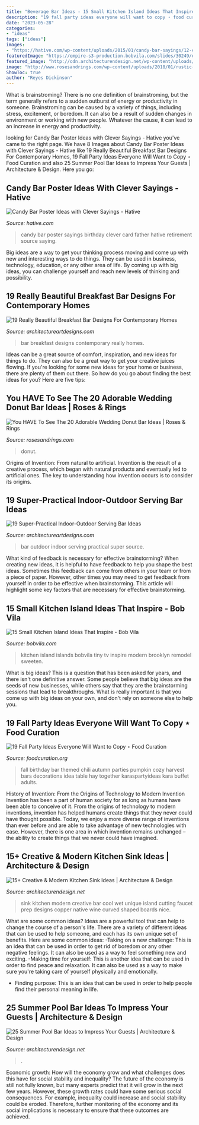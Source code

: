 ```yaml
---
title: "Beverage Bar Ideas - 15 Small Kitchen Island Ideas That Inspire"
description: "19 fall party ideas everyone will want to copy ⋆ food curation"
date: "2023-05-28"
categories:
- "ideas"
tags: ["ideas"]
images:
- "https://hative.com/wp-content/uploads/2015/01/candy-bar-sayings/12-candy-bar-saying-ideas.jpg"
featuredImage: "https://empire-s3-production.bobvila.com/slides/30249/original/SWEETEN_Rosalind_Kitchen.jpg?1549671283"
featured_image: "http://cdn.architecturendesign.net/wp-content/uploads/2015/08/AD-Creative-Modern-Kitchen-Sink-Ideas-09.jpg"
image: "http://www.rosesandrings.com/wp-content/uploads/2018/01/rustic-country-wedding-donut-bar-e1577029549375.jpg"
ShowToc: true
author: "Reyes Dickinson"
---
```



What is brainstroming?
There is no one definition of brainstroming, but the term generally refers to a sudden outburst of energy or productivity in someone. Brainstroming can be caused by a variety of things, including stress, excitement, or boredom. It can also be a result of sudden changes in environment or working with new people. Whatever the cause, it can lead to an increase in energy and productivity.

	

		
looking for Candy Bar Poster Ideas with Clever Sayings - Hative you've came to the right page. We have 8 Images about Candy Bar Poster Ideas with Clever Sayings - Hative like 19 Really Beautiful Breakfast Bar Designs For Contemporary Homes, 19 Fall Party Ideas Everyone Will Want to Copy ⋆ Food Curation and also 25 Summer Pool Bar Ideas to Impress Your Guests | Architecture &amp; Design. Here you go:
		
    
## Candy Bar Poster Ideas With Clever Sayings - Hative

<img loading=lazy src="https://hative.com/wp-content/uploads/2015/01/candy-bar-sayings/12-candy-bar-saying-ideas.jpg" onerror="this.onerror=null;this.src='https://tse2.mm.bing.net/th?id=OIP.xXtAGYzQS3vZBkdTWtcs0wHaJ4&amp;pid=15.1';" alt="Candy Bar Poster Ideas with Clever Sayings - Hative">

_Source: hative.com_

>candy bar poster sayings birthday clever card father hative retirement source saying. 

	

Big ideas are a way to get your thinking process moving and come up with new and interesting ways to do things. They can be used in business, technology, education, or any other area of life. By coming up with big ideas, you can challenge yourself and reach new levels of thinking and possibility.

    
## 19 Really Beautiful Breakfast Bar Designs For Contemporary Homes

<img loading=lazy src="https://www.architectureartdesigns.com/wp-content/uploads/2016/06/3-60.jpg" onerror="this.onerror=null;this.src='https://tse3.mm.bing.net/th?id=OIP.oQ8SbkVX7jDaE0aDpvR0hQHaJ4&amp;pid=15.1';" alt="19 Really Beautiful Breakfast Bar Designs For Contemporary Homes">

_Source: architectureartdesigns.com_

>bar breakfast designs contemporary really homes. 

	

Ideas can be a great source of comfort, inspiration, and new ideas for things to do. They can also be a great way to get your creative juices flowing. If you're looking for some new ideas for your home or business, there are plenty of them out there. So how do you go about finding the best ideas for you? Here are five tips: 

    
## You HAVE To See The 20 Adorable Wedding Donut Bar Ideas | Roses &amp; Rings

<img loading=lazy src="http://www.rosesandrings.com/wp-content/uploads/2018/01/rustic-country-wedding-donut-bar-e1577029549375.jpg" onerror="this.onerror=null;this.src='https://tse2.mm.bing.net/th?id=OIP.avtsjLdyxGnatRbvp3Q42gHaLH&amp;pid=15.1';" alt="You HAVE To See The 20 Adorable Wedding Donut Bar Ideas | Roses &amp; Rings">

_Source: rosesandrings.com_

>donut. 

	

Origins of Invention: From natural to artificial.
Invention is the result of a creative process, which began with natural products and eventually led to artificial ones. The key to understanding how invention occurs is to consider its origins.

    
## 19 Super-Practical Indoor-Outdoor Serving Bar Ideas

<img loading=lazy src="https://www.architectureartdesigns.com/wp-content/uploads/2014/02/313.jpg" onerror="this.onerror=null;this.src='https://tse2.mm.bing.net/th?id=OIP.JKxvF5ZkNZFB5UVIMOl5CgAAAA&amp;pid=15.1';" alt="19 Super-Practical Indoor-Outdoor Serving Bar Ideas">

_Source: architectureartdesigns.com_

>bar outdoor indoor serving practical super source. 

	

What kind of feedback is necessary for effective brainstorming?
When creating new ideas, it is helpful to have feedback to help you shape the best ideas. Sometimes this feedback can come from others in your team or from a piece of paper. However, other times you may need to get feedback from yourself in order to be effective when brainstorming. This article will highlight some key factors that are necessary for effective brainstorming.

    
## 15 Small Kitchen Island Ideas That Inspire - Bob Vila

<img loading=lazy src="https://empire-s3-production.bobvila.com/slides/30249/original/SWEETEN_Rosalind_Kitchen.jpg?1549671283" onerror="this.onerror=null;this.src='https://tse3.mm.bing.net/th?id=OIP.MzS7h9SiW9b--SRzr3jNpAHaJ4&amp;pid=15.1';" alt="15 Small Kitchen Island Ideas That Inspire - Bob Vila">

_Source: bobvila.com_

>kitchen island islands bobvila tiny tv inspire modern brooklyn remodel sweeten. 

	

What is big ideas?
This is a question that has been asked for years, and there isn't one definitive answer. Some people believe that big ideas are the seeds of new businesses, while others say that they are the brainstorming sessions that lead to breakthroughs. What is really important is that you come up with big ideas on your own, and don't rely on someone else to help you.

    
## 19 Fall Party Ideas Everyone Will Want To Copy ⋆ Food Curation

<img loading=lazy src="http://foodcuration.org/wp-content/uploads/2017/10/772f986657632c126bb12657f2bf5cd5.jpg" onerror="this.onerror=null;this.src='https://tse3.mm.bing.net/th?id=OIP.gWJYfwt_IsRauoKdYLiROwHaLH&amp;pid=15.1';" alt="19 Fall Party Ideas Everyone Will Want to Copy ⋆ Food Curation">

_Source: foodcuration.org_

>fall birthday bar themed chili autumn parties pumpkin cozy harvest bars decorations idea table hay together karaspartyideas kara buffet adults. 

	

History of Invention: From the Origins of Technology to Modern Invention
Invention has been a part of human society for as long as humans have been able to conceive of it. From the origins of technology to modern inventions, invention has helped humans create things that they never could have thought possible. Today, we enjoy a more diverse range of inventions than ever before and are able to take advantage of new technologies with ease. However, there is one area in which invention remains unchanged – the ability to create things that we never could have imagined.

    
## 15+ Creative &amp; Modern Kitchen Sink Ideas | Architecture &amp; Design

<img loading=lazy src="http://cdn.architecturendesign.net/wp-content/uploads/2015/08/AD-Creative-Modern-Kitchen-Sink-Ideas-09.jpg" onerror="this.onerror=null;this.src='https://tse3.mm.bing.net/th?id=OIP.Fx8z1IFagmnAMomeBRsZ1AHaMW&amp;pid=15.1';" alt="15+ Creative &amp; Modern Kitchen Sink Ideas | Architecture &amp; Design">

_Source: architecturendesign.net_

>sink kitchen modern creative bar cool wet unique island cutting faucet prep designs copper native wine curved shaped boards nice. 

	

What are some common ideas?
Ideas are a powerful tool that can help to change the course of a person's life. There are a variety of different ideas that can be used to help someone, and each has its own unique set of benefits. Here are some common ideas: 
-Taking on a new challenge: This is an idea that can be used in order to get rid of boredom or any other negative feelings. It can also be used as a way to feel something new and exciting. 
-Making time for yourself: This is another idea that can be used in order to find peace and relaxation. It can also be used as a way to make sure you're taking care of yourself physically and emotionally. 
- Finding purpose: This is an idea that can be used in order to help people find their personal meaning in life.

    
## 25 Summer Pool Bar Ideas To Impress Your Guests | Architecture &amp; Design

<img loading=lazy src="https://cdn.architecturendesign.net/wp-content/uploads/2014/09/Summer-Pool-Bar-Ideas-5.jpg" onerror="this.onerror=null;this.src='https://tse3.mm.bing.net/th?id=OIP.gNbxpp0oUUYNspNR7wn8uwHaLH&amp;pid=15.1';" alt="25 Summer Pool Bar Ideas to Impress Your Guests | Architecture &amp; Design">

_Source: architecturendesign.net_

>. 

	

Economic growth: How will the economy grow and what challenges does this have for social stability and inequality?
The future of the economy is still not fully known, but many experts predict that it will grow in the next few years. However, these growth rates could have some serious social consequences. For example, inequality could increase and social stability could be eroded. Therefore, further monitoring of the economy and its social implications is necessary to ensure that these outcomes are achieved.

